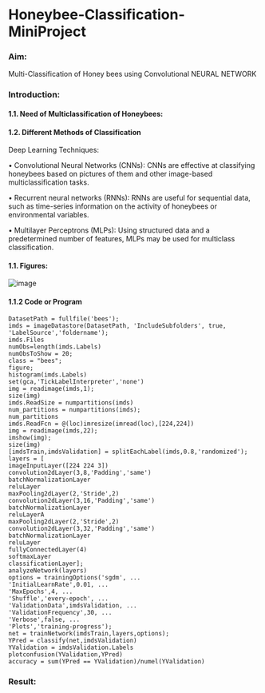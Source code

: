 # Honeybee-Classification-MiniProject
### Aim:
Multi-Classification  of Honey bees  using Convolutional NEURAL NETWORK
### Introduction:
#### 1.1. Need of Multiclassification of Honeybees:
           
#### 1.2. Different Methods of Classification
Deep Learning Techniques:

• Convolutional Neural Networks (CNNs): CNNs are effective at classifying honeybees based on pictures of them and other image-based multiclassification tasks.

• Recurrent neural networks (RNNs): RNNs are useful for sequential data, such as time-series information on the activity of honeybees or environmental variables.

• Multilayer Perceptrons (MLPs): Using structured data and a predetermined number of features, MLPs may be used for multiclass classification.

#### 1.1. Figures:
![image](https://github.com/ManojTella/Honeybee-Classification-MiniProject/assets/94883876/ecc70a7a-af1d-465b-b50c-bed384d7df1d)

 			
#### 1.1.2 Code or Program
```
DatasetPath = fullfile('bees');
imds = imageDatastore(DatasetPath, 'IncludeSubfolders', true, 'LabelSource','foldername');
imds.Files
numObs=length(imds.Labels)
numObsToShow = 20;
class = "bees";
figure;
histogram(imds.Labels)
set(gca,'TickLabelInterpreter','none')
img = readimage(imds,1); 
size(img)
imds.ReadSize = numpartitions(imds)
num_partitions = numpartitions(imds);
num_partitions
imds.ReadFcn = @(loc)imresize(imread(loc),[224,224])
img = readimage(imds,22); 
imshow(img); 
size(img)
[imdsTrain,imdsValidation] = splitEachLabel(imds,0.8,'randomized');
layers = [
imageInputLayer([224 224 3])
convolution2dLayer(3,8,'Padding','same')
batchNormalizationLayer
reluLayer
maxPooling2dLayer(2,'Stride',2)
convolution2dLayer(3,16,'Padding','same')
batchNormalizationLayer
reluLayerA
maxPooling2dLayer(2,'Stride',2)
convolution2dLayer(3,32,'Padding','same')
batchNormalizationLayer
reluLayer
fullyConnectedLayer(4)
softmaxLayer
classificationLayer];
analyzeNetwork(layers)
options = trainingOptions('sgdm', ...
'InitialLearnRate',0.01, ...
'MaxEpochs',4, ...
'Shuffle','every-epoch', ...
'ValidationData',imdsValidation, ...
'ValidationFrequency',30, ...
'Verbose',false, ...
'Plots','training-progress');
net = trainNetwork(imdsTrain,layers,options);
YPred = classify(net,imdsValidation)
YValidation = imdsValidation.Labels
plotconfusion(YValidation,YPred)
accuracy = sum(YPred == YValidation)/numel(YValidation)
```
### Result:


